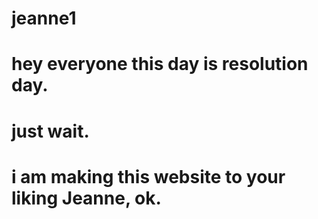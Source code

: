 # jeanne1
# hey everyone this day is resolution day. 
# just wait.
# i am making this website  to your liking Jeanne, ok.
